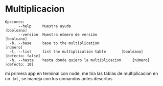 Multiplicacion 
==============
```
Opciones:
      --help     Muestra ayuda                                        [booleano]
      --version  Muestra número de versión                            [booleano]
  -b, --base     base to the multiplication                             [número]
  -l, --list     list the multiplication table       [booleano] [defecto: false]
  -h, --hasta    hasta donde quiero la multiplicacion     [número] [defecto: 10]
```
mi primera app en terminal con node, me tira las tablas de multiplicacion en un .txt , se maneja con los comandos antes descritos    
